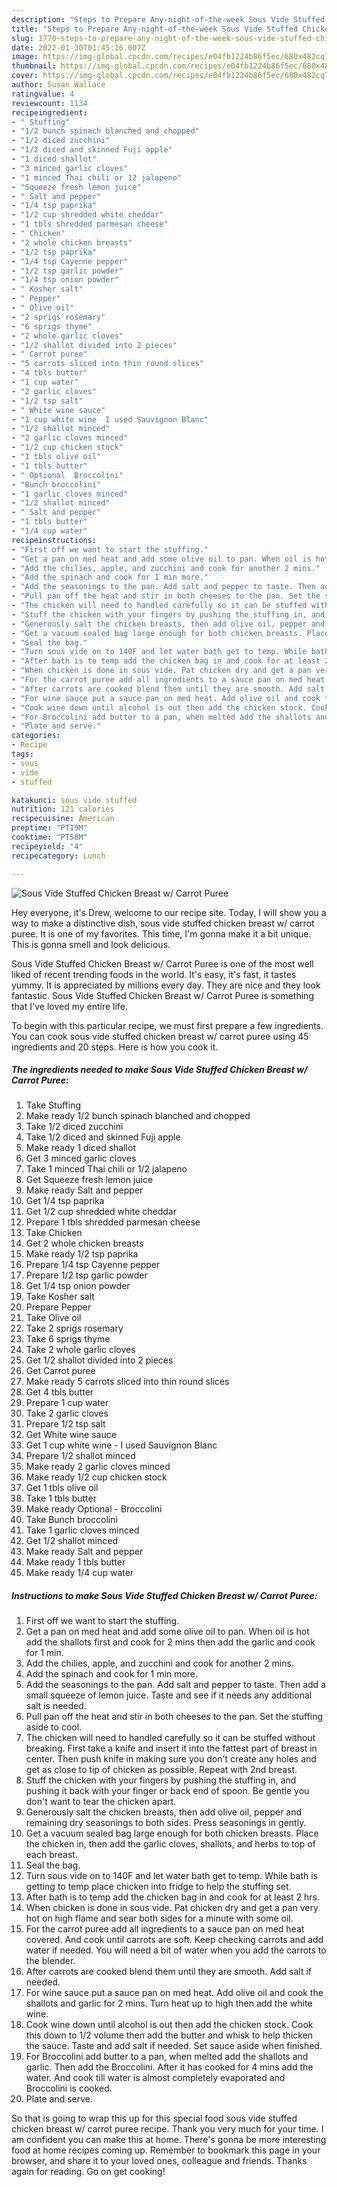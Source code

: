 ```yaml
---
description: "Steps to Prepare Any-night-of-the-week Sous Vide Stuffed Chicken Breast w/ Carrot Puree"
title: "Steps to Prepare Any-night-of-the-week Sous Vide Stuffed Chicken Breast w/ Carrot Puree"
slug: 1770-steps-to-prepare-any-night-of-the-week-sous-vide-stuffed-chicken-breast-w-carrot-puree
date: 2022-01-30T01:45:16.007Z
image: https://img-global.cpcdn.com/recipes/e04fb1224b86f5ec/680x482cq70/sous-vide-stuffed-chicken-breast-w-carrot-puree-recipe-main-photo.jpg
thumbnail: https://img-global.cpcdn.com/recipes/e04fb1224b86f5ec/680x482cq70/sous-vide-stuffed-chicken-breast-w-carrot-puree-recipe-main-photo.jpg
cover: https://img-global.cpcdn.com/recipes/e04fb1224b86f5ec/680x482cq70/sous-vide-stuffed-chicken-breast-w-carrot-puree-recipe-main-photo.jpg
author: Susan Wallace
ratingvalue: 4
reviewcount: 1134
recipeingredient:
- " Stuffing"
- "1/2 bunch spinach blanched and chopped"
- "1/2 diced zucchini"
- "1/2 diced and skinned Fuji apple"
- "1 diced shallot"
- "3 minced garlic cloves"
- "1 minced Thai chili or 12 jalapeno"
- "Squeeze fresh lemon juice"
- " Salt and pepper"
- "1/4 tsp paprika"
- "1/2 cup shredded white cheddar"
- "1 tbls shredded parmesan cheese"
- " Chicken"
- "2 whole chicken breasts"
- "1/2 tsp paprika"
- "1/4 tsp Cayenne pepper"
- "1/2 tsp garlic powder"
- "1/4 tsp onion powder"
- " Kosher salt"
- " Pepper"
- " Olive oil"
- "2 sprigs rosemary"
- "6 sprigs thyme"
- "2 whole garlic cloves"
- "1/2 shallot divided into 2 pieces"
- " Carrot puree"
- "5 carrots sliced into thin round slices"
- "4 tbls butter"
- "1 cup water"
- "2 garlic cloves"
- "1/2 tsp salt"
- " White wine sauce"
- "1 cup white wine  I used Sauvignon Blanc"
- "1/2 shallot minced"
- "2 garlic cloves minced"
- "1/2 cup chicken stock"
- "1 tbls olive oil"
- "1 tbls butter"
- " Optional  Broccolini"
- "Bunch broccolini"
- "1 garlic cloves minced"
- "1/2 shallot minced"
- " Salt and pepper"
- "1 tbls butter"
- "1/4 cup water"
recipeinstructions:
- "First off we want to start the stuffing."
- "Get a pan on med heat and add some olive oil to pan. When oil is hot add the shallots first and cook for 2 mins then add the garlic and cook for 1 min."
- "Add the chilies, apple, and zucchini and cook for another 2 mins."
- "Add the spinach and cook for 1 min more."
- "Add the seasonings to the pan. Add salt and pepper to taste. Then add a small squeeze of lemon juice. Taste and see if it needs any additional salt is needed."
- "Pull pan off the heat and stir in both cheeses to the pan. Set the stuffing aside to cool."
- "The chicken will need to handled carefully so it can be stuffed without breaking. First take a knife and insert it into the fattest part of breast in center. Then push knife in making sure you don&#39;t create any holes and get as close to tip of chicken as possible. Repeat with 2nd breast."
- "Stuff the chicken with your fingers by pushing the stuffing in, and pushing it back with your finger or back end of spoon. Be gentle you don&#39;t want to tear the chicken apart."
- "Generously salt the chicken breasts, then add olive oil, pepper and remaining dry seasonings to both sides. Press seasonings in gently."
- "Get a vacuum sealed bag large enough for both chicken breasts. Place the chicken in, then add the garlic cloves, shallots, and herbs to top of each breast."
- "Seal the bag."
- "Turn sous vide on to 140F and let water bath get to temp. While bath is getting to temp place chicken into fridge to help the stuffing set."
- "After bath is to temp add the chicken bag in and cook for at least 2 hrs."
- "When chicken is done in sous vide. Pat chicken dry and get a pan very hot on high flame and sear both sides for a minute with some oil."
- "For the carrot puree add all ingredients to a sauce pan on med heat covered. And cook until carrots are soft. Keep checking carrots and add water if needed. You will need a bit of water when you add the carrots to the blender."
- "After carrots are cooked blend them until they are smooth. Add salt if needed."
- "For wine sauce put a sauce pan on med heat. Add olive oil and cook the shallots and garlic for 2 mins. Turn heat up to high then add the white wine."
- "Cook wine down until alcohol is out then add the chicken stock. Cook this down to 1/2 volume then add the butter and whisk to help thicken the sauce. Taste and add salt if needed. Set sauce aside when finished."
- "For Broccolini add butter to a pan, when melted add the shallots and garlic. Then add the Broccolini. After it has cooked for 4 mins add the water. And cook till water is almost completely evaporated and Broccolini is cooked."
- "Plate and serve."
categories:
- Recipe
tags:
- sous
- vide
- stuffed

katakunci: sous vide stuffed 
nutrition: 121 calories
recipecuisine: American
preptime: "PT19M"
cooktime: "PT58M"
recipeyield: "4"
recipecategory: Lunch

---
```



![Sous Vide Stuffed Chicken Breast w/ Carrot Puree](https://img-global.cpcdn.com/recipes/e04fb1224b86f5ec/680x482cq70/sous-vide-stuffed-chicken-breast-w-carrot-puree-recipe-main-photo.jpg)

Hey everyone, it's Drew, welcome to our recipe site. Today, I will show you a way to make a distinctive dish, sous vide stuffed chicken breast w/ carrot puree. It is one of my favorites. This time, I'm gonna make it a bit unique. This is gonna smell and look delicious.



Sous Vide Stuffed Chicken Breast w/ Carrot Puree is one of the most well liked of recent trending foods in the world. It's easy, it's fast, it tastes yummy. It is appreciated by millions every day. They are nice and they look fantastic. Sous Vide Stuffed Chicken Breast w/ Carrot Puree is something that I've loved my entire life.


To begin with this particular recipe, we must first prepare a few ingredients. You can cook sous vide stuffed chicken breast w/ carrot puree using 45 ingredients and 20 steps. Here is how you cook it.

<!--inarticleads1-->

##### The ingredients needed to make Sous Vide Stuffed Chicken Breast w/ Carrot Puree:

1. Take  Stuffing
1. Make ready 1/2 bunch spinach blanched and chopped
1. Take 1/2 diced zucchini
1. Take 1/2 diced and skinned Fuji apple
1. Make ready 1 diced shallot
1. Get 3 minced garlic cloves
1. Take 1 minced Thai chili or 1/2 jalapeno
1. Get Squeeze fresh lemon juice
1. Make ready  Salt and pepper
1. Get 1/4 tsp paprika
1. Get 1/2 cup shredded white cheddar
1. Prepare 1 tbls shredded parmesan cheese
1. Take  Chicken
1. Get 2 whole chicken breasts
1. Make ready 1/2 tsp paprika
1. Prepare 1/4 tsp Cayenne pepper
1. Prepare 1/2 tsp garlic powder
1. Get 1/4 tsp onion powder
1. Take  Kosher salt
1. Prepare  Pepper
1. Take  Olive oil
1. Take 2 sprigs rosemary
1. Take 6 sprigs thyme
1. Take 2 whole garlic cloves
1. Get 1/2 shallot divided into 2 pieces
1. Get  Carrot puree
1. Make ready 5 carrots sliced into thin round slices
1. Get 4 tbls butter
1. Prepare 1 cup water
1. Take 2 garlic cloves
1. Prepare 1/2 tsp salt
1. Get  White wine sauce
1. Get 1 cup white wine - I used Sauvignon Blanc
1. Prepare 1/2 shallot minced
1. Make ready 2 garlic cloves minced
1. Make ready 1/2 cup chicken stock
1. Get 1 tbls olive oil
1. Take 1 tbls butter
1. Make ready  Optional - Broccolini
1. Take Bunch broccolini
1. Take 1 garlic cloves minced
1. Get 1/2 shallot minced
1. Make ready  Salt and pepper
1. Make ready 1 tbls butter
1. Make ready 1/4 cup water




<!--inarticleads2-->

##### Instructions to make Sous Vide Stuffed Chicken Breast w/ Carrot Puree:

1. First off we want to start the stuffing.
1. Get a pan on med heat and add some olive oil to pan. When oil is hot add the shallots first and cook for 2 mins then add the garlic and cook for 1 min.
1. Add the chilies, apple, and zucchini and cook for another 2 mins.
1. Add the spinach and cook for 1 min more.
1. Add the seasonings to the pan. Add salt and pepper to taste. Then add a small squeeze of lemon juice. Taste and see if it needs any additional salt is needed.
1. Pull pan off the heat and stir in both cheeses to the pan. Set the stuffing aside to cool.
1. The chicken will need to handled carefully so it can be stuffed without breaking. First take a knife and insert it into the fattest part of breast in center. Then push knife in making sure you don&#39;t create any holes and get as close to tip of chicken as possible. Repeat with 2nd breast.
1. Stuff the chicken with your fingers by pushing the stuffing in, and pushing it back with your finger or back end of spoon. Be gentle you don&#39;t want to tear the chicken apart.
1. Generously salt the chicken breasts, then add olive oil, pepper and remaining dry seasonings to both sides. Press seasonings in gently.
1. Get a vacuum sealed bag large enough for both chicken breasts. Place the chicken in, then add the garlic cloves, shallots, and herbs to top of each breast.
1. Seal the bag.
1. Turn sous vide on to 140F and let water bath get to temp. While bath is getting to temp place chicken into fridge to help the stuffing set.
1. After bath is to temp add the chicken bag in and cook for at least 2 hrs.
1. When chicken is done in sous vide. Pat chicken dry and get a pan very hot on high flame and sear both sides for a minute with some oil.
1. For the carrot puree add all ingredients to a sauce pan on med heat covered. And cook until carrots are soft. Keep checking carrots and add water if needed. You will need a bit of water when you add the carrots to the blender.
1. After carrots are cooked blend them until they are smooth. Add salt if needed.
1. For wine sauce put a sauce pan on med heat. Add olive oil and cook the shallots and garlic for 2 mins. Turn heat up to high then add the white wine.
1. Cook wine down until alcohol is out then add the chicken stock. Cook this down to 1/2 volume then add the butter and whisk to help thicken the sauce. Taste and add salt if needed. Set sauce aside when finished.
1. For Broccolini add butter to a pan, when melted add the shallots and garlic. Then add the Broccolini. After it has cooked for 4 mins add the water. And cook till water is almost completely evaporated and Broccolini is cooked.
1. Plate and serve.




So that is going to wrap this up for this special food sous vide stuffed chicken breast w/ carrot puree recipe. Thank you very much for your time. I am confident you can make this at home. There's gonna be more interesting food at home recipes coming up. Remember to bookmark this page in your browser, and share it to your loved ones, colleague and friends. Thanks again for reading. Go on get cooking!
